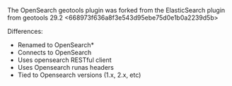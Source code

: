 
The OpenSearch geotools plugin was forked from the ElasticSearch plugin from geotools 29.2 <668973f636a8f3e543d95ebe75d0e1b0a2239d5b>

Differences:
  - Renamed to OpenSearch\*
  - Connects to OpenSearch 
  - Uses opensearch RESTful client
  - Uses Opensearch runas headers
  - Tied to Opensearch versions (1.x, 2.x, etc)
